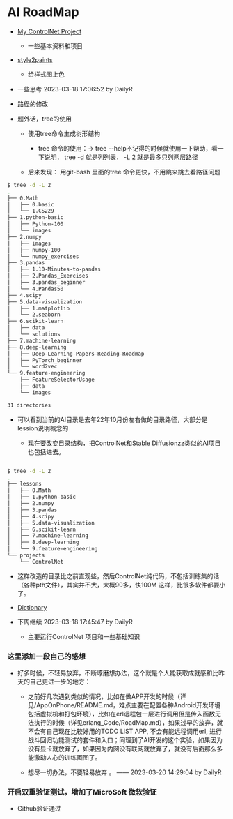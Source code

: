 # AI RoadMap 

- [My ControlNet Project](https://github.com/DailyR/ControlNet)

	- 一些基本资料和项目


- [style2paints](https://github.com/DailyR/style2paints)

	- 给样式图上色


-  一些思考 2023-03-18 17:06:52 by DailyR


- 路径的修改


- 题外话，tree的使用

	- 使用tree命令生成树形结构
		- tree 命令的使用：-> tree --help不记得的时候就使用一下帮助，看一下说明， tree -d 就是列列表， -L 2 就是最多只列两层路径

	- 后来发现： 用git-bash 里面的tree 命令更快，不用跳来跳去看路径问题

```bash
$ tree -d -L 2
.
├── 0.Math
│   ├── 0.basic
│   └── 1.CS229
├── 1.python-basic
│   ├── Python-100
│   └── images
├── 2.numpy
│   ├── images
│   ├── numpy-100
│   └── numpy_exercises
├── 3.pandas
│   ├── 1.10-Minutes-to-pandas
│   ├── 2.Pandas_Exercises
│   ├── 3.pandas_beginner
│   └── 4.Pandas50
├── 4.scipy
├── 5.data-visualization
│   ├── 1.matplotlib
│   └── 2.seaborn
├── 6.scikit-learn
│   ├── data
│   └── solutions
├── 7.machine-learning
├── 8.deep-learning
│   ├── Deep-Learning-Papers-Reading-Roadmap
│   ├── PyTorch_beginner
│   └── word2vec
└── 9.feature-engineering
    ├── FeatureSelectorUsage
    ├── data
    └── images

31 directories
```

- 可以看到当前的AI目录是去年22年10月份左右做的目录路径，大部分是lession说明概念的

	- 现在要改变目录结构，把ControlNet和Stable Diffusionzz类似的AI项目也包括进去。

```bash

$ tree -d -L 2
.
├── lessons
│   ├── 0.Math
│   ├── 1.python-basic
│   ├── 2.numpy
│   ├── 3.pandas
│   ├── 4.scipy
│   ├── 5.data-visualization
│   ├── 6.scikit-learn
│   ├── 7.machine-learning
│   ├── 8.deep-learning
│   └── 9.feature-engineering
└── projects
    └── ControlNet

```

- 这样改造的目录比之前直观些，然后ControlNet纯代码，不包括训练集的话（各种pth文件），其实并不大，大概90多，快100M 这样，比很多软件都要小了。

- [Dictionary](Dictionary.md) 

- 下周继续 2023-03-18 17:45:47 by DailyR

	- 主要运行ControlNet 项目和一些基础知识

### 这里添加一段自己的感想

- 好多时候，不轻易放弃，不断琢磨想办法，这个就是个人能获取成就感和比昨天的自己更进一步的地方：

	- 之前好几次遇到类似的情况，比如在做APP开发的时候（详见/AppOnPhone/README.md，难点主要在配置各种Android开发环境包括虚拟机和打包环境），比如在erl远程包一层进行调用但是传入函数无法执行的时候（详见erlang_Code/RoadMap.md），如果过早的放弃，就不会有自己现在比较好用的TODO LIST APP, 不会有能远程调用erl, 进行战斗回归功能测试的套件和入口；同理到了AI开发的这个实验，如果因为没有显卡就放弃了，如果因为内网没有联网就放弃了，就没有后面那么多能激动人心的训练画图了。

	- 想尽一切办法，不要轻易放弃 。 ——  2023-03-20 14:29:04 by DailyR


### 开启双重验证测试，增加了MicroSoft 微软验证

- Github验证通过